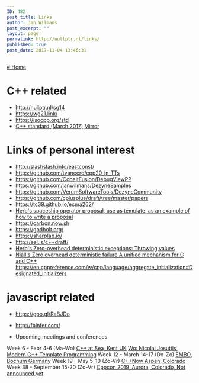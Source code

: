 ```yaml
---
ID: 482
post_title: Links
author: Jan Wilmans
post_excerpt: ""
layout: page
permalink: http://nullptr.nl/links/
published: true
post_date: 2017-11-04 13:46:31
---
```

[# Home][1]

# C++ related

*   <http://nullptr.nl/sg14>
*   <https://wg21.link/>
*   <https://isocpp.org/std>
*   [C++ standard (March 2017)][2] [Mirror][3]

# Links of personal interest

*   <http://slashslash.info/eastconst/>
*   <https://github.com/tvaneerd/cpp20_in_TTs>
*   <https://github.com/CobaltFusion/DebugViewPP>
*   <https://github.com/janwilmans/DezyneSamples>
*   <https://github.com/VerumSoftwareTools/DezyneCommunity>
*   <https://github.com/cplusplus/draft/tree/master/papers>
*   <https://tc39.github.io/ecma262/>
*   [Herb's spaceship operator proposal, use as template, as an example of how to write a proposal][4]
*   <https://carbon.now.sh>
*   <https://godbolt.org/>
*   <https://sharplab.io/>
*   <http://eel.is/c++draft/>
*   [Herb's Zero-overhead deterministic exceptions: Throwing values][5]
*   [Niall's Zero overhead deterministic failure A unified mechanism for C and C++][6] <https://en.cppreference.com/w/cpp/language/aggregate_initialization#Designated_initializers>

# javascript related

*   <https://goo.gl/RaBJDo>

*   <http://fbinfer.com/>

*   Upcoming meetings and conferences

Week 6 - Febr 4-6 (Ma-Wo) [C++ at Sea, Kent UK][7] [Wo: Nicolai Josuttis, Modern C++ Template Programming][8] Week 12 - March 14-17 (Do-Zo) [EMBO, Bochum Germany][9] Week 19 - May 5-10 (Zo-Vr) [C++Now Aspen, Colorado][10] Week 38 - September 15-20 (Zo-Vr) [Cppcon 2019, Aurora, Colorado, Not announced yet][11]

 [1]: http://nullptr.nl
 [2]: http://www.open-std.org/jtc1/sc22/wg21/docs/papers/2017/n4659.pdf
 [3]: https://github.com/janwilmans/janwilmans.github.io/blob/master/n4659.pdf
 [4]: http://open-std.org/JTC1/SC22/WG21/docs/papers/2017/p0515r0.pdf
 [5]: http://www.open-std.org/jtc1/sc22/wg21/docs/papers/2018/p0709r1.pdf
 [6]: http://www.open-std.org/jtc1/sc22/wg14/www/docs/n2289.pdf
 [7]: https://cpponsea.uk/
 [8]: https://cpponsea.uk/sessions/modern-cpp-template-programming.html
 [9]: http://embo.io
 [10]: http://cppnow.org/
 [11]: https://cppcon.org/